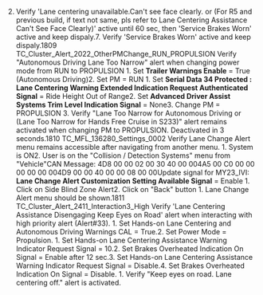 2. Verify 'Lane centering unavailable.Can't see face clearly. or (For R5 and previous build, if text not same, pls refer to Lane Centering Assistance Can't See Face Clearly)' active until 60 sec, then 'Service Brakes Worn' active and keep dispaly.7. Verify 'Service Brakes Worn' active and keep dispaly.1809 TC_Cluster_Alert_2022_OtherPMChange_RUN_PROPULSION Verify "Autonomous Driving Lane Too Narrow" alert when changing power mode from RUN to PROPULSION 1. Set **Trailer Warnings Enable** = True (Autonomous Driving)2. Set PM = RUN 1. Set **Serial Data 34 Protected : Lane Centering Warning Extended Indication Request Authenticated Signal** = Ride Height Out of Range2. Set **Advanced Driver Assist Systems Trim Level Indication Signal** = None3. Change PM = PROPULSION 3. Verify "Lane Too Narrow for Autonomous Driving or (Lane Too Narrow for Hands Free Cruise in S233)" alert remains activated when changing PM to PROPULSION. Deactivated in 3 seconds.1810 TC_MFL_136280_Settings_0002 Verify Lane Change Alert menu remains accessible after navigating from another menu. 1. System is ON2. User is on the "Collision / Detection Systems" menu from "Vehicle"CAN Message: 4D8 00 00 02 00 30 40 00 004A5 00 C0 00 00 00 00 00 004D9 00 00 40 00 00 08 00 00Update signal for MY23_IVI: **Lane Change Alert Customization Setting Available Signal** = Enable 1. Click on Side Blind Zone Alert2. Click on "Back" button 1. Lane Change Alert menu should be shown.1811 TC_Cluster_Alert_2411_Interaction3_High Verify 'Lane Centering Assistance Disengaging Keep Eyes on Road' alert when interacting with high priority alert (Alert#33). 1. Set Hands-on Lane Centering and Autonomous Driving Warnings CAL = True.2. Set Power Mode = Propulsion. 1. Set Hands-on Lane Centering Assistance Warning Indicator Request Signal = 10.2. Set Brakes Overheated Indication On Signal = Enable after 12 sec.3. Set Hands-on Lane Centering Assistance Warning Indicator Request Signal = Disable.4. Set Brakes Overheated Indication On Signal = Disable. 1. Verify "Keep eyes on road. Lane centering off." alert is activated.